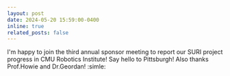 ```yaml
---
layout: post
date: 2024-05-20 15:59:00-0400
inline: true
related_posts: false
---
```


I'm happy to join the third annual sponsor meeting to report our SURI project progress in CMU Robotics Institute! Say hello to Pittsburgh! Also thanks Prof.Howie and Dr.Geordan! :simle:
